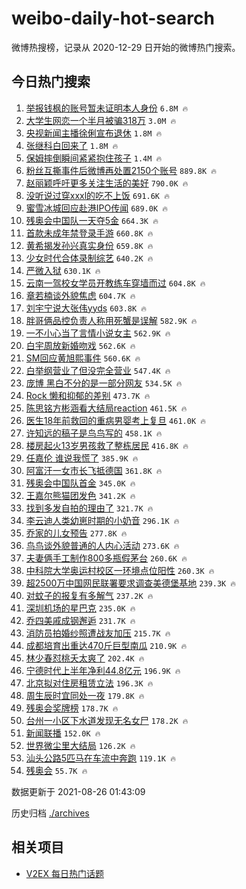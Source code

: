 # weibo-daily-hot-search

微博热搜榜，记录从 2020-12-29 日开始的微博热门搜索。

## 今日热门搜索

<!-- BEGIN -->

1. [举报钱枫的账号暂未证明本人身份](https://s.weibo.com/weibo?q=%23%E4%B8%BE%E6%8A%A5%E9%92%B1%E6%9E%AB%E7%9A%84%E8%B4%A6%E5%8F%B7%E6%9A%82%E6%9C%AA%E8%AF%81%E6%98%8E%E6%9C%AC%E4%BA%BA%E8%BA%AB%E4%BB%BD%23&Refer=top) `6.8M 🔥`
1. [大学生网恋一个半月被骗318万](https://s.weibo.com/weibo?q=%23%E5%A4%A7%E5%AD%A6%E7%94%9F%E7%BD%91%E6%81%8B%E4%B8%80%E4%B8%AA%E5%8D%8A%E6%9C%88%E8%A2%AB%E9%AA%97318%E4%B8%87%23&Refer=top) `3.0M 🔥`
1. [央视新闻主播徐俐宣布退休](https://s.weibo.com/weibo?q=%E5%A4%AE%E8%A7%86%E6%96%B0%E9%97%BB%E4%B8%BB%E6%92%AD%E5%BE%90%E4%BF%90%E5%AE%A3%E5%B8%83%E9%80%80%E4%BC%91&Refer=top) `1.8M 🔥`
1. [张继科白回来了](https://s.weibo.com/weibo?q=%23%E5%BC%A0%E7%BB%A7%E7%A7%91%E7%99%BD%E5%9B%9E%E6%9D%A5%E4%BA%86%23&Refer=top) `1.8M 🔥`
1. [保姆摔倒瞬间紧紧抱住孩子](https://s.weibo.com/weibo?q=%23%E4%BF%9D%E5%A7%86%E6%91%94%E5%80%92%E7%9E%AC%E9%97%B4%E7%B4%A7%E7%B4%A7%E6%8A%B1%E4%BD%8F%E5%AD%A9%E5%AD%90%23&Refer=top) `1.4M 🔥`
1. [粉丝互撕事件后微博再处置2150个账号](https://s.weibo.com/weibo?q=%23%E7%B2%89%E4%B8%9D%E4%BA%92%E6%92%95%E4%BA%8B%E4%BB%B6%E5%90%8E%E5%BE%AE%E5%8D%9A%E5%86%8D%E5%A4%84%E7%BD%AE2150%E4%B8%AA%E8%B4%A6%E5%8F%B7%23&Refer=top) `889.8K 🔥`
1. [赵丽颖呼吁更多关注生活的美好](https://s.weibo.com/weibo?q=%23%E8%B5%B5%E4%B8%BD%E9%A2%96%E5%91%BC%E5%90%81%E6%9B%B4%E5%A4%9A%E5%85%B3%E6%B3%A8%E7%94%9F%E6%B4%BB%E7%9A%84%E7%BE%8E%E5%A5%BD%23&Refer=top) `790.0K 🔥`
1. [没听说过穿xxxl的吃不上饭](https://s.weibo.com/weibo?q=%23%E6%B2%A1%E5%90%AC%E8%AF%B4%E8%BF%87%E7%A9%BFxxxl%E7%9A%84%E5%90%83%E4%B8%8D%E4%B8%8A%E9%A5%AD%23&Refer=top) `691.6K 🔥`
1. [蜜雪冰城回应赴港IPO传闻](https://s.weibo.com/weibo?q=%23%E8%9C%9C%E9%9B%AA%E5%86%B0%E5%9F%8E%E5%9B%9E%E5%BA%94%E8%B5%B4%E6%B8%AFIPO%E4%BC%A0%E9%97%BB%23&Refer=top) `689.0K 🔥`
1. [残奥会中国队一天夺5金](https://s.weibo.com/weibo?q=%23%E6%AE%8B%E5%A5%A5%E4%BC%9A%E4%B8%AD%E5%9B%BD%E9%98%9F%E4%B8%80%E5%A4%A9%E5%A4%BA5%E9%87%91%23&Refer=top) `664.3K 🔥`
1. [首款未成年禁登录手游](https://s.weibo.com/weibo?q=%23%E9%A6%96%E6%AC%BE%E6%9C%AA%E6%88%90%E5%B9%B4%E7%A6%81%E7%99%BB%E5%BD%95%E6%89%8B%E6%B8%B8%23&Refer=top) `660.8K 🔥`
1. [黄希揭发孙兴真实身份](https://s.weibo.com/weibo?q=%23%E9%BB%84%E5%B8%8C%E6%8F%AD%E5%8F%91%E5%AD%99%E5%85%B4%E7%9C%9F%E5%AE%9E%E8%BA%AB%E4%BB%BD%23&Refer=top) `659.8K 🔥`
1. [少女时代合体录制综艺](https://s.weibo.com/weibo?q=%23%E5%B0%91%E5%A5%B3%E6%97%B6%E4%BB%A3%E5%90%88%E4%BD%93%E5%BD%95%E5%88%B6%E7%BB%BC%E8%89%BA%23&Refer=top) `640.2K 🔥`
1. [严微入狱](https://s.weibo.com/weibo?q=%23%E4%B8%A5%E5%BE%AE%E5%85%A5%E7%8B%B1%23&Refer=top) `630.1K 🔥`
1. [云南一驾校女学员开教练车穿墙而过](https://s.weibo.com/weibo?q=%23%E4%BA%91%E5%8D%97%E4%B8%80%E9%A9%BE%E6%A0%A1%E5%A5%B3%E5%AD%A6%E5%91%98%E5%BC%80%E6%95%99%E7%BB%83%E8%BD%A6%E7%A9%BF%E5%A2%99%E8%80%8C%E8%BF%87%23&Refer=top) `604.8K 🔥`
1. [章若楠谈外貌焦虑](https://s.weibo.com/weibo?q=%23%E7%AB%A0%E8%8B%A5%E6%A5%A0%E8%B0%88%E5%A4%96%E8%B2%8C%E7%84%A6%E8%99%91%23&Refer=top) `604.7K 🔥`
1. [刘宇宁说大张伟yyds](https://s.weibo.com/weibo?q=%23%E5%88%98%E5%AE%87%E5%AE%81%E8%AF%B4%E5%A4%A7%E5%BC%A0%E4%BC%9Fyyds%23&Refer=top) `603.8K 🔥`
1. [胖哥俩品控负责人称用死蟹是误解](https://s.weibo.com/weibo?q=%23%E8%83%96%E5%93%A5%E4%BF%A9%E5%93%81%E6%8E%A7%E8%B4%9F%E8%B4%A3%E4%BA%BA%E7%A7%B0%E7%94%A8%E6%AD%BB%E8%9F%B9%E6%98%AF%E8%AF%AF%E8%A7%A3%23&Refer=top) `582.9K 🔥`
1. [一不小心当了言情小说女主](https://s.weibo.com/weibo?q=%23%E4%B8%80%E4%B8%8D%E5%B0%8F%E5%BF%83%E5%BD%93%E4%BA%86%E8%A8%80%E6%83%85%E5%B0%8F%E8%AF%B4%E5%A5%B3%E4%B8%BB%23&Refer=top) `562.9K 🔥`
1. [白宇周放新婚吻戏](https://s.weibo.com/weibo?q=%23%E7%99%BD%E5%AE%87%E5%91%A8%E6%94%BE%E6%96%B0%E5%A9%9A%E5%90%BB%E6%88%8F%23&Refer=top) `562.6K 🔥`
1. [SM回应黄旭熙事件](https://s.weibo.com/weibo?q=%23SM%E5%9B%9E%E5%BA%94%E9%BB%84%E6%97%AD%E7%86%99%E4%BA%8B%E4%BB%B6%23&Refer=top) `560.6K 🔥`
1. [白举纲营业了但没完全营业](https://s.weibo.com/weibo?q=%23%E7%99%BD%E4%B8%BE%E7%BA%B2%E8%90%A5%E4%B8%9A%E4%BA%86%E4%BD%86%E6%B2%A1%E5%AE%8C%E5%85%A8%E8%90%A5%E4%B8%9A%23&Refer=top) `547.4K 🔥`
1. [庞博 黑白不分的是一部分网友](https://s.weibo.com/weibo?q=%E5%BA%9E%E5%8D%9A%20%E9%BB%91%E7%99%BD%E4%B8%8D%E5%88%86%E7%9A%84%E6%98%AF%E4%B8%80%E9%83%A8%E5%88%86%E7%BD%91%E5%8F%8B&Refer=top) `534.5K 🔥`
1. [Rock 懒和抑郁的差别](https://s.weibo.com/weibo?q=Rock%20%E6%87%92%E5%92%8C%E6%8A%91%E9%83%81%E7%9A%84%E5%B7%AE%E5%88%AB&Refer=top) `473.7K 🔥`
1. [陈思铭方彬涵看大结局reaction](https://s.weibo.com/weibo?q=%23%E9%99%88%E6%80%9D%E9%93%AD%E6%96%B9%E5%BD%AC%E6%B6%B5%E7%9C%8B%E5%A4%A7%E7%BB%93%E5%B1%80reaction%23&Refer=top) `461.5K 🔥`
1. [医生18年前救回的重病男婴考上复旦](https://s.weibo.com/weibo?q=%23%E5%8C%BB%E7%94%9F18%E5%B9%B4%E5%89%8D%E6%95%91%E5%9B%9E%E7%9A%84%E9%87%8D%E7%97%85%E7%94%B7%E5%A9%B4%E8%80%83%E4%B8%8A%E5%A4%8D%E6%97%A6%23&Refer=top) `461.0K 🔥`
1. [许知远的稿子是鸟鸟写的](https://s.weibo.com/weibo?q=%E8%AE%B8%E7%9F%A5%E8%BF%9C%E7%9A%84%E7%A8%BF%E5%AD%90%E6%98%AF%E9%B8%9F%E9%B8%9F%E5%86%99%E7%9A%84&Refer=top) `458.1K 🔥`
1. [楼房起火13岁男孩救了整栋居民](https://s.weibo.com/weibo?q=%23%E6%A5%BC%E6%88%BF%E8%B5%B7%E7%81%AB13%E5%B2%81%E7%94%B7%E5%AD%A9%E6%95%91%E4%BA%86%E6%95%B4%E6%A0%8B%E5%B1%85%E6%B0%91%23&Refer=top) `416.8K 🔥`
1. [任嘉伦 谁说我慌了](https://s.weibo.com/weibo?q=%E4%BB%BB%E5%98%89%E4%BC%A6%20%E8%B0%81%E8%AF%B4%E6%88%91%E6%85%8C%E4%BA%86&Refer=top) `385.9K 🔥`
1. [阿富汗一女市长飞抵德国](https://s.weibo.com/weibo?q=%23%E9%98%BF%E5%AF%8C%E6%B1%97%E4%B8%80%E5%A5%B3%E5%B8%82%E9%95%BF%E9%A3%9E%E6%8A%B5%E5%BE%B7%E5%9B%BD%23&Refer=top) `361.8K 🔥`
1. [残奥会中国队首金](https://s.weibo.com/weibo?q=%23%E6%AE%8B%E5%A5%A5%E4%BC%9A%E4%B8%AD%E5%9B%BD%E9%98%9F%E9%A6%96%E9%87%91%23&Refer=top) `345.0K 🔥`
1. [王嘉尔熊猫团发色](https://s.weibo.com/weibo?q=%23%E7%8E%8B%E5%98%89%E5%B0%94%E7%86%8A%E7%8C%AB%E5%9B%A2%E5%8F%91%E8%89%B2%23&Refer=top) `341.2K 🔥`
1. [找到多发自拍的理由了](https://s.weibo.com/weibo?q=%23%E6%89%BE%E5%88%B0%E5%A4%9A%E5%8F%91%E8%87%AA%E6%8B%8D%E7%9A%84%E7%90%86%E7%94%B1%E4%BA%86%23&Refer=top) `321.7K 🔥`
1. [李云迪人类幼崽时期的小奶音](https://s.weibo.com/weibo?q=%23%E6%9D%8E%E4%BA%91%E8%BF%AA%E4%BA%BA%E7%B1%BB%E5%B9%BC%E5%B4%BD%E6%97%B6%E6%9C%9F%E7%9A%84%E5%B0%8F%E5%A5%B6%E9%9F%B3%23&Refer=top) `296.1K 🔥`
1. [乔家的儿女预告](https://s.weibo.com/weibo?q=%23%E4%B9%94%E5%AE%B6%E7%9A%84%E5%84%BF%E5%A5%B3%E9%A2%84%E5%91%8A%23&Refer=top) `277.8K 🔥`
1. [鸟鸟谈外貌普通的人内心活动](https://s.weibo.com/weibo?q=%23%E9%B8%9F%E9%B8%9F%E8%B0%88%E5%A4%96%E8%B2%8C%E6%99%AE%E9%80%9A%E7%9A%84%E4%BA%BA%E5%86%85%E5%BF%83%E6%B4%BB%E5%8A%A8%23&Refer=top) `273.6K 🔥`
1. [夫妻俩手工制作800多瓶假茅台](https://s.weibo.com/weibo?q=%23%E5%A4%AB%E5%A6%BB%E4%BF%A9%E6%89%8B%E5%B7%A5%E5%88%B6%E4%BD%9C800%E5%A4%9A%E7%93%B6%E5%81%87%E8%8C%85%E5%8F%B0%23&Refer=top) `260.6K 🔥`
1. [中科院大学奥运村校区一环境点位阳性](https://s.weibo.com/weibo?q=%23%E4%B8%AD%E7%A7%91%E9%99%A2%E5%A4%A7%E5%AD%A6%E5%A5%A5%E8%BF%90%E6%9D%91%E6%A0%A1%E5%8C%BA%E4%B8%80%E7%8E%AF%E5%A2%83%E7%82%B9%E4%BD%8D%E9%98%B3%E6%80%A7%23&Refer=top) `260.3K 🔥`
1. [超2500万中国网民联署要求调查美德堡基地](https://s.weibo.com/weibo?q=%23%E8%B6%852500%E4%B8%87%E4%B8%AD%E5%9B%BD%E7%BD%91%E6%B0%91%E8%81%94%E7%BD%B2%E8%A6%81%E6%B1%82%E8%B0%83%E6%9F%A5%E7%BE%8E%E5%BE%B7%E5%A0%A1%E5%9F%BA%E5%9C%B0%23&Refer=top) `239.3K 🔥`
1. [对蚊子的报复有多解气](https://s.weibo.com/weibo?q=%23%E5%AF%B9%E8%9A%8A%E5%AD%90%E7%9A%84%E6%8A%A5%E5%A4%8D%E6%9C%89%E5%A4%9A%E8%A7%A3%E6%B0%94%23&Refer=top) `237.2K 🔥`
1. [深圳机场的星巴克](https://s.weibo.com/weibo?q=%23%E6%B7%B1%E5%9C%B3%E6%9C%BA%E5%9C%BA%E7%9A%84%E6%98%9F%E5%B7%B4%E5%85%8B%23&Refer=top) `235.0K 🔥`
1. [乔四美戚成钢邂逅](https://s.weibo.com/weibo?q=%23%E4%B9%94%E5%9B%9B%E7%BE%8E%E6%88%9A%E6%88%90%E9%92%A2%E9%82%82%E9%80%85%23&Refer=top) `231.7K 🔥`
1. [消防员拍婚纱照遭战友加压](https://s.weibo.com/weibo?q=%23%E6%B6%88%E9%98%B2%E5%91%98%E6%8B%8D%E5%A9%9A%E7%BA%B1%E7%85%A7%E9%81%AD%E6%88%98%E5%8F%8B%E5%8A%A0%E5%8E%8B%23&Refer=top) `215.7K 🔥`
1. [成都培育出重达470斤巨型南瓜](https://s.weibo.com/weibo?q=%23%E6%88%90%E9%83%BD%E5%9F%B9%E8%82%B2%E5%87%BA%E9%87%8D%E8%BE%BE470%E6%96%A4%E5%B7%A8%E5%9E%8B%E5%8D%97%E7%93%9C%23&Refer=top) `210.9K 🔥`
1. [林少春怼桃夭太爽了](https://s.weibo.com/weibo?q=%23%E6%9E%97%E5%B0%91%E6%98%A5%E6%80%BC%E6%A1%83%E5%A4%AD%E5%A4%AA%E7%88%BD%E4%BA%86%23&Refer=top) `202.4K 🔥`
1. [宁德时代上半年净利44.8亿元](https://s.weibo.com/weibo?q=%23%E5%AE%81%E5%BE%B7%E6%97%B6%E4%BB%A3%E4%B8%8A%E5%8D%8A%E5%B9%B4%E5%87%80%E5%88%A944.8%E4%BA%BF%E5%85%83%23&Refer=top) `196.9K 🔥`
1. [北京拟对住房租赁立法](https://s.weibo.com/weibo?q=%23%E5%8C%97%E4%BA%AC%E6%8B%9F%E5%AF%B9%E4%BD%8F%E6%88%BF%E7%A7%9F%E8%B5%81%E7%AB%8B%E6%B3%95%23&Refer=top) `196.3K 🔥`
1. [周生辰时宜同处一夜](https://s.weibo.com/weibo?q=%23%E5%91%A8%E7%94%9F%E8%BE%B0%E6%97%B6%E5%AE%9C%E5%90%8C%E5%A4%84%E4%B8%80%E5%A4%9C%23&Refer=top) `179.8K 🔥`
1. [残奥会奖牌榜](https://s.weibo.com/weibo?q=%E6%AE%8B%E5%A5%A5%E4%BC%9A%E5%A5%96%E7%89%8C%E6%A6%9C&Refer=top) `178.7K 🔥`
1. [台州一小区下水道发现无名女尸](https://s.weibo.com/weibo?q=%23%E5%8F%B0%E5%B7%9E%E4%B8%80%E5%B0%8F%E5%8C%BA%E4%B8%8B%E6%B0%B4%E9%81%93%E5%8F%91%E7%8E%B0%E6%97%A0%E5%90%8D%E5%A5%B3%E5%B0%B8%23&Refer=top) `178.2K 🔥`
1. [新闻联播](https://s.weibo.com/weibo?q=%E6%96%B0%E9%97%BB%E8%81%94%E6%92%AD&Refer=top) `152.0K 🔥`
1. [世界微尘里大结局](https://s.weibo.com/weibo?q=%23%E4%B8%96%E7%95%8C%E5%BE%AE%E5%B0%98%E9%87%8C%E5%A4%A7%E7%BB%93%E5%B1%80%23&Refer=top) `126.2K 🔥`
1. [汕头公路5匹马在车流中奔跑](https://s.weibo.com/weibo?q=%23%E6%B1%95%E5%A4%B4%E5%85%AC%E8%B7%AF5%E5%8C%B9%E9%A9%AC%E5%9C%A8%E8%BD%A6%E6%B5%81%E4%B8%AD%E5%A5%94%E8%B7%91%23&Refer=top) `119.1K 🔥`
1. [残奥会](https://s.weibo.com/weibo?q=%E6%AE%8B%E5%A5%A5%E4%BC%9A&Refer=top) `55.7K 🔥`

数据更新于 2021-08-26 01:43:09

<!-- END -->

历史归档 [./archives](./archives)

## 相关项目

- [V2EX 每日热门话题](https://github.com/boojack/v2ex-daily-hot-topic)
